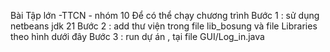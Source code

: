Bài Tập lớn -TTCN - nhóm 10
Để có thể chạy chương trình 
Bước 1 : sử dụng netbeans jdk 21 
Bước 2 : add thư viện trong file lib_bosung và file Libraries theo hình dưới đây 
Bước 3 : run dự án , tại file GUI/Log_in.java


